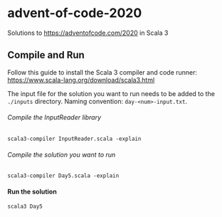 # advent-of-code-2020
Solutions to https://adventofcode.com/2020 in Scala 3

## Compile and Run
Follow this guide to install the Scala 3 compiler and code runner:  
https://www.scala-lang.org/download/scala3.html

The input file for the solution you want to run needs to be added to the `./inputs` directory. Naming convention: `day-<num>-input.txt`.

###### Compile the InputReader library
```
scala3-compiler InputReader.scala -explain
```

###### Compile the solution you want to run
```
scala3-compiler Day5.scala -explain
```

#### Run the solution
```
scala3 Day5
```
